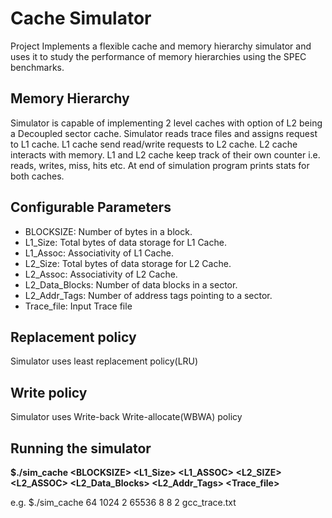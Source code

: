 # Cache Simulator

Project Implements a flexible cache and memory hierarchy simulator and uses it to study the performance of memory hierarchies using the SPEC benchmarks. 

## Memory Hierarchy

Simulator is capable of implementing 2 level caches with option of L2 being a Decoupled sector cache. Simulator reads trace files and assigns request to L1 cache. L1 cache send read/write requests to L2 cache. L2 cache interacts with memory. L1 and L2 cache keep track of their own counter i.e. reads, writes, miss, hits etc. At end of simulation program prints stats for both caches.

## Configurable Parameters
* BLOCKSIZE: Number of bytes in a block.
* L1_Size: Total bytes of data storage for L1 Cache.
* L1_Assoc: Associativity of L1 Cache.
* L2_Size: Total bytes of data storage for L2 Cache.
* L2_Assoc: Associativity of L2 Cache.
* L2_Data_Blocks: Number of data blocks in a sector.
* L2_Addr_Tags: Number of address tags pointing to a sector.
* Trace_file: Input Trace file

## Replacement policy
Simulator uses least replacement policy(LRU)

## Write policy
Simulator uses Write-back Write-allocate(WBWA) policy

## Running the simulator
**$./sim_cache \<BLOCKSIZE> <L1_Size> <L1_ASSOC> <L2_SIZE> <L2_ASSOC> <L2_Data_Blocks> <L2_Addr_Tags> <Trace_file>**

e.g.
$./sim_cache 64 1024 2 65536 8 8 2 gcc_trace.txt

